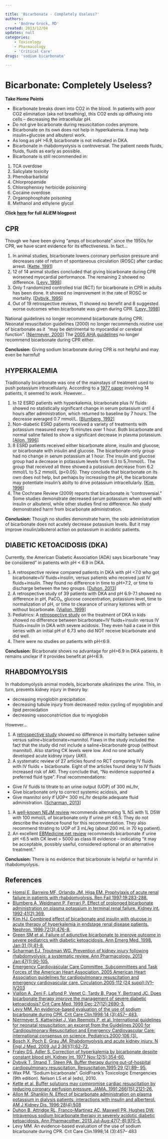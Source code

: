 ```yaml
---

title: 'Bicarbonate - Completely Useless?'
authors:
    - 'Andrew Grock, MD'
created: 2013/12/04
updates: null
categories:
    - Toxicology
    - Pharmacology
    - 'Critical Care'
drugs: 'sodium bicarbonate'

---
```




# Bicarbonate: Completely Useless?

**Take Home Points**

-   Bicarbonate breaks down into CO2 in the blood. In patients with poor CO2 elimination (aka not breathing), this CO2 ends up diffusing into cells – decreasing the intracellular pH.
-   Do not give bicarbonate during resuscitation codes anymore.
-   Bicarbonate on its own does not help in hyperkalemia. It may help insulin+glucose and albuterol work.
-   As long as pH &gt;6.9, bicarbonate is not indicated in DKA.
-   Bicarbonate in rhabdomyolysis is controversial. The patient needs fluids, fluids, fluids as early as possible.
-   Bicarbonate is still recommended in:

1.  TCA overdose
2.  Salicylate toxicity
3.  Phenobarbarbital
4.  Chlorpropamide
5.  Chlorophenoxy herbicide poisoning
6.  Cocaine overdose
7.  Organophosphate poisoning
8.  Methanol and ethylene glycol

**Click [here](http://academiclifeinem.com/bicarbonate-completely-useless/) for full ALiEM blogpost**

## CPR

Though we have been giving “amps of bicarbonate” since the 1950s for CPR, we have scant evidence for its effectiveness. In fact…

1.  In animal studies, bicarbonate lowers coronary perfusion pressure and decreases rate of return of spontaneous circulation (ROSC) after cardiac arrest. \[[Kette, 1991](http://www.ncbi.nlm.nih.gov/pubmed/1920701)\]
2.  12 of 14 animal studies concluded that giving bicarbonate during CPR worsened myocardial performance. The remaining 2 showed no difference. \[[Levy, 1998](http://www.ncbi.nlm.nih.gov/pubmed/9700442)\]
3.  Only 1 randomized controlled trial (RCT) for bicarbonate in CPR in adults has been done. It showed no improvement in the rate of ROSC or mortality. \[[Dybvik, 1995](http://www.ncbi.nlm.nih.gov/pubmed/7659873)\]
4.  Out of 19 retrospective reviews, 11 showed no benefit and 8 suggested worse outcomes when bicarbonate was given during CPR. \[[Levy, 1998](http://www.ncbi.nlm.nih.gov/pubmed/9700442)\]

National guidelines no longer recommend bicarbonate during CPR. Neonatal resuscitation guidelines (2000) no longer recommends routine use of bicarbonate as it  “may be detrimental to myocardial or cerebral function”. \[[Niermeyer, 2000](http://www.ncbi.nlm.nih.gov/pubmed/10969113)\] The [2005 AHA guidelines](http://www.ncbi.nlm.nih.gov/pubmed/16314375) no longer recommend bicarbonate during CPR either.

**Conclusion**: Giving sodium bicarbonate during CPR is not helpful and may even be harmful!

## HYPERKALEMIA

Traditionally bicarbonate was one of the mainstays of treatment used to push potassium intracellularly. According to a [1977 paper](http://www.ncbi.nlm.nih.gov/pubmed/24132) involving 14 patients, it seemed to work. However…

1.  In 12 ESRD patients with hyperkalemia, bicarbonate plus IV fluids showed no statistically significant change in serum potassium until 4 hours after administration, which returned to baseline by 7 hours. The decrease averaged 0.7 mmol/L. \[[Blumberg, 1992](http://www.ncbi.nlm.nih.gov/pubmed/1552710)\] 
2.  Non-diabetic ESRD patients received a variety of treatments with potassium measured every 15 minutes over 1 hour. Both bicarbonate and normal saline failed to show a significant decrease in plasma potassium. \[[Allon, 1996](http://www.ncbi.nlm.nih.gov/pubmed/8840939)\]
3.  8 ESRD patients received either bicarbonate alone, insulin and glucose, or bicarbonate with insulin and glucose. The bicarbonate-only group had no change in serum potassium at 1 hour. The insulin and glucose group had a decrease in potassium levels from 6.3 to 5.7mmol/L. The group that received all three showed a potassium decrease from 6.2 mmol/L to 5.2 mmol/L (p&lt;0.05). They conclude that bicarbonate on its own does not help, but perhaps by increasing the pH, the bicarbonate may potentiate insulin’s abilty to drive potassium intracellularly. \[[Kim, 1996](http://www.ncbi.nlm.nih.gov/pubmed/8852501)\]
4.  The Cochrane Review (2009) reports that bicarbonate is “controversial.” Some studies demonstrate decreased serum potassium when used with insulin or albuterol, while other studies find no difference. No study demonstrated harm from bicarbonate administration.

**Conclusion:** Though no studies demonstrate harm, the solo administration of bicarbonate does not acutely decrease potassium levels. But it may improve insulin/albuterol action on potassium in acidotic patients.

## DIABETIC KETOACIDOSIS (DKA)

Currently, the American Diabetic Association (ADA) says bicarbonate “may be considered” in patients with pH &lt; 6.9 in DKA. 

1.  A retrospective review compared patients in DKA with pH &lt;7.0 who got bicarbonate+IV fluids+insulin, versus patients who received just IV fluids+insulin. They found no difference in time to pH&gt;7.2, or time to discharge between the two groups. \[[Duhon, 2013](http://www.ncbi.nlm.nih.gov/pubmed/23737516)\]
2.  A retrospective study of 39 patients with DKA and pH 6.9-7.1 showed no difference in pH, PaCO₂, glucose concentration, potassium level, time to normalization of pH, or time to clearance of urinary ketones with or without bicarbonate. \[[Viallon, 1999](http://www.ncbi.nlm.nih.gov/pubmed/10628611)\]
3.  Pediatrics: A [retrospective study](http://www.ncbi.nlm.nih.gov/pubmed/9437340) on the treatment of DKA in kids showed no difference between bicarbonate+IV fluids+insulin versus IV fluids+insulin in DKA with severe acidosis. They even had a case in this series with an initial pH of 6.73 who did NOT receive bicarbonate and did well. 
4.  There were no studies on patients with pH&lt;6.9.

**Conclusion:** Bicarbonate shows no advantage for pH&gt;6.9 in DKA patients. It remains unclear if it provides benefit at pH&lt;6.9.

## RHABDOMYOLYSIS

In rhabdomyolysis animal models, bicarbonate alkalinizes the urine. This, in turn, prevents kidney injury in theory by: 

-   decreasing myoglobin precipitation
-   decreasing tubule injury from decreased redox cycling of myoglobin and lipid peroxidation
-   decreasing vasoconstriction due to myoglobin

However…

1.  A [retrospective study](http://www.ncbi.nlm.nih.gov/pubmed/9101605) showed no difference in mortality between saline versus saline+bicarbonate+mannitol. Flaws in the study included the fact that the study did not include a saline+bicarbonate group (without mannitol). Also starting CK levels were low. And no one actually developed acute kidney injury (AKI).
2.  A systematic review of 27 articles found no RCT comparing IV fluids with IV fluids + bicarbonate. Eight of the articles found delay to IV fluids increased risk of AKI. They conclude that, “No evidence supported a preferred fluid type”. Final recommendations:

-   Give IV fluids to titrate to an urine output (UOP) of 300 mL/hr,
-   Give bicarbonate only to correct systemic acidosis, and
-   Give mannitol only if UOP&lt; 300 mL/hr despite adequate fluid administration. \[[Scharman, 2013](http://www.ncbi.nlm.nih.gov/pubmed/23324509)\]

1.  A [well-known NEJM review](http://www.nejm.org/doi/full/10.1056/NEJMra0801327) recommends alternating 1L NS with 1L D5W with 100 mmol/L of bicarbonate only if urine pH &lt;6.5. They do not describe the evidence found for this recommendation. They also recommend titrating to UOP of 3 mL/kg (about 200 mL in 70 kg patient).
2.  An excellent [EBMedicine.net review](http://www.ebmedicine.net/store.php?paction=showProduct&pid=258) recommends bicarbonate if urine pH &lt;6.5 with CK level &gt; 5000 as class III evidence – indicating “it may be acceptable, possibly useful, considered optional or an alternative treatment.”  

**Conclusion:** There is no evidence that bicarbonate is helpful or harmful in rhabdomyolysis.

## References

-   [Homsi E, Barreiro MF, Orlando JM, Higa EM. Prophylaxis of acute renal failure in patients with rhabdomyolysis. Ren Fail 1997;19:283-288.](http://www.ncbi.nlm.nih.gov/pubmed/9101605)
-   [Blumberg A, Weidmann P, Ferrari P. Effect of prolonged bicarbonate administration on plasma potassium in terminal renal failure. Kidney int. 1992;41(2):369.](http://www.ncbi.nlm.nih.gov/pubmed/1552710)
-   [Kim HJ. Combined effect of bicarbonate and insulin with glucose in acute therapy of hyperkalemia in endstage renal disease patients. Nephron. 1996;72(3):476-8,](http://www.ncbi.nlm.nih.gov/pubmed/8852501)
-   [Green SM et al. Failure of adjunctive bicarbonate to improve outcome in severe pediatrics with diabetic ketoacidosis. Ann Emerg Med. 1998. Jan;31 (1):41-8.](http://www.ncbi.nlm.nih.gov/pubmed/9437340)
-   [Scharman EJ, Troutman WG. Prevention of kidney injury following rhabdomyolysis: a systematic review. Ann Pharmacology. 2013 Jan;47(1):90-105.](http://www.ncbi.nlm.nih.gov/pubmed/23324509)
-   [Emergency Cardiovascular Care Committee, Subcommittees and Task Forces of the American Heart Association. 2005 American Heart Association guidelines for cardiopulmonary resuscitation and emergency cardiovascular care. Circulation.2005;112 (24 suppl):IV1– IV203](http://www.ncbi.nlm.nih.gov/pubmed/16314375)
-   [Viallon A, Zeni F, Lafond P, Venet C, Tardy B, Page Y, Bertrand JC. Does bicarbonate therapy improve the management of severe diabetic ketoacidosis? Crit Care Med. 1999 Dec;27(12):2690-3.](http://www.ncbi.nlm.nih.gov/pubmed/10628611)
-   [Levy MM. An evidence-based evaluation of the use of sodium bicarbonate during CPR. Crit Care Clin.1998;14 (3):457– 483.](http://www.ncbi.nlm.nih.gov/pubmed/9700442)
-   [Niermeyer S, Kattwinkel J, Van Reempts P, et al. International guidelines for neonatal resuscitation: an excerpt from the Guidelines 2000 for Cardiopulmonary Resuscitation and Emergency Cardiovascular Care: international consensus on science. Pediatrics.2000;106 (3).](http://www.ncbi.nlm.nih.gov/pubmed/10969113)
-   [Bosch X, Poch E, Grau JM. Rhabdomyolysis and acute kidney injury. N Engl J Med. 2009 Jul 2;361(1):62-72.](http://www.nejm.org/doi/full/10.1056/NEJMra0801327)
-   [Fraley DS, Adler S. Correction of hyperkalemia by bicarbonate despite constant blood pH. Kidney Int. 1977 Nov;12(5):354-60.](http://www.ncbi.nlm.nih.gov/pubmed/24132)
-   [Dybvik T, Strand T, Steen PA. Buffer therapy during out-of-hospital cardiopulmonary resuscitation. Resuscitation.1995;29 (2):89– 95.](http://www.ncbi.nlm.nih.gov/pubmed/7659873)
-   Wax PM. “Sodium bicarbonate”. GoldFrank’s Toxicologic Emergencies (9th edition). Nelson LS et al (eds), 2010.
-   [Kette et al. Buffer solutions may compromise cardiac resuscitation by reducing coronary perfusion pressure. JAMA. 1991;266(15):2121-26.](http://www.ncbi.nlm.nih.gov/pubmed/1920701)
-   [Allon M, Shanklin N. Effect of bicarbonate administration on plasma potassium in dialysis patients: interactions with insulin and alberterol. AM J Kidney Dis. 1996;28(4):508](http://www.ncbi.nlm.nih.gov/pubmed/8840939)
-   [Duhon B, Attridge RL, Franco-Martinez AC, Maxwell PR, Hughes DW. Intravenous sodium bicarbonate therapy in severely acidotic diabetic ketoacidosis. Ann Pharmacother. 2013 Jul-Aug;47(7-8):970-5.](http://www.ncbi.nlm.nih.gov/pubmed/23737516)
-   Levy MM. An evidence-based evaluation of the use of sodium bicarbonate during CPR. Crit Care Clin.1998;14 (3):457– 483
